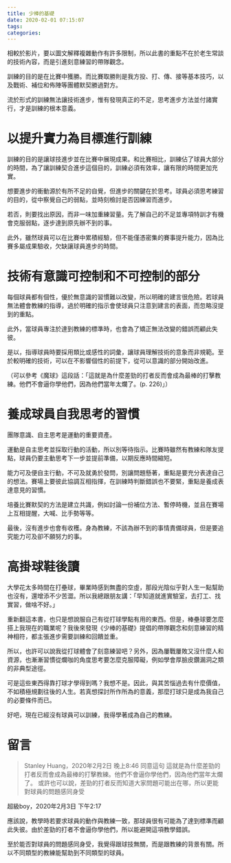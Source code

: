 ```yaml
---
title: 少棒的基礎
date: 2020-02-01 07:15:07
tags: 
categories:
---
```


相較於影片，要以圖文解釋複雜動作有許多限制，所以此書的重點不在於老生常談的技術內容，而是引進刻意練習的帶隊觀念。

訓練的目的是在比賽中獲勝。而比賽取勝則是我方投、打、傳、接等基本技巧，以及戰術、補位和佈陣等團體默契勝過對方。

流於形式的訓練無法讓技術進步，惟有發現真正的不足，思考進步方法並付諸實行，才是訓練的根本意義。

<!--more-->

# 以提升實力為目標進行訓練                     

訓練的目的是讓球技進步並在比賽中展現成果。和比賽相比，訓練佔了球員大部分的時間，為了讓訓練契合進步這個目的，訓練必須有效率，讓有限的時間更加充實。

想要進步的衝動源於有所不足的自覺，但進步的關鍵在於思考。球員必須思考練習的目的，從中察覺自己的弱點，並時刻檢討是否因練習而進步。

若否，則要找出原因，而非一味加重練習量。先了解自己的不足並專項特訓才有機會克服弱點，逐步達到原先辦不到的事。

此外，雖然球員可以在比賽中累積經驗，但不能僅憑密集的賽事提升能力，因為比賽多屬成果驗收，欠缺讓球員進步的時間。

# 技術有意識可控制和不可控制的部分

每個球員都有個性，優於無意識的習慣難以改變，所以明確的建言很危險。若球員無法體會教練的指導，過於明確的指示會使球員只注意到建言的表面，而忽略沒提到的重點。

此外，當球員專注於達到教練的標準時，也會為了矯正無法改變的錯誤而顧此失彼。

是以，指導球員時要採用類比或感性的詞彙，讓球員理解技術的意象而非規範。至於較明確的技術，可以在不影響個性的前提下，從可以意識的部分開始改進。

（可以參考《魔球》這段話：「這就是為什麼差勁的打者反而會成為最棒的打擊教練。他們不會逼你學他們，因為他們當年太爛了。(p. 226)」）

# 養成球員自我思考的習慣

團隊意識、自主思考是運動的重要資產。

運動是自主思考並採取行動的活動，所以別等待指示。比賽時雖然有教練和隊友提點，球員仍要主動思考下一步並提前準備，以期反應時間縮短。

能力可及便自主行動，不可及就勇於發問，別讓問題懸著，重點是要充分表達自己的想法。賽場上要彼此協調互相指揮，在訓練時判斷錯誤也不要緊，重點是養成表達意見的習慣。

培養比賽默契的方法是建立共識，例如討論一份補位方法、暫停時機，並且在賽場上互相提醒，大喊、比手勢等等。

最後，沒有進步也會有收穫。身為教練，不該為辦不到的事情責備球員，但是要追究能力可及卻不願努力的事。

# 高掛球鞋後讀

大學花太多時間在打壘球，畢業時感到無盡的空虛，那段光陰似乎對人生一點幫助也沒有，還增添不少苦澀。所以我總跟朋友講：「早知道就進實驗室，去打工、找實習，做啥不好。」

重新翻這本書，也只是想說服自己有從打球學點有用的東西。但是，棒壘球要怎麼搭上我現在的職業呢？我後來發現《少棒的基礎》提倡的帶隊觀念和刻意練習的精神相符，都主張進步需要訓練和回饋並重。

所以，也許可以說我從打球體會了刻意練習吧？另外，因為屢戰屢敗又沒什麼人和資源，也漸漸習慣從爛咖的角度思考要怎麼克服障礙，例如學會厚臉皮鑽漏洞之類的非典型途徑。

可是這些東西得靠打球才學得到嗎？我想不是。因此，與其苦惱過去有什麼價值，不如積極規劃往後的人生。若真想探討所作所為的意義，那麼打球只是成為我自己的必要條件而已。

好吧，現在已經沒有球員可以訓練，我得學著成為自己的教練。


# 留言

> Stanley Huang，2020年2月2日 晚上8:46
> 同意這句
> 這就是為什麼差勁的打者反而會成為最棒的打擊教練。他們不會逼你學他們，因為他們當年太爛了。
> 或許也可以說，差勁的打者反而知道大家問題可能出在哪，所以更能對球員的問題感同身受

超級boy，2020年2月3日 下午2:17

應該說，教學時若要求球員的動作與教練一致，那球員很有可能為了達到標準而顧此失彼。由於差勁的打者不會逼你學他們，所以能避開這項教學錯誤。

至於能否對球員的問題感同身受，我覺得跟球技無關，而是跟教練的背景有關。所以不同類型的教練能幫助到不同類型的球員。